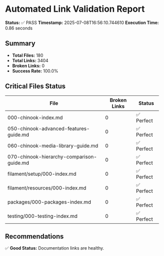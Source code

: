 # Automated Link Validation Report

**Status:** ✅ PASS
**Timestamp:** 2025-07-08T16:56:10.744610
**Execution Time:** 0.86 seconds

## Summary

- **Total Files:** 180
- **Total Links:** 3404
- **Broken Links:** 0
- **Success Rate:** 100.0%

## Critical Files Status

| File | Broken Links | Status |
|------|--------------|--------|
| 000-chinook-index.md | 0 | ✅ Perfect |
| 050-chinook-advanced-features-guide.md | 0 | ✅ Perfect |
| 060-chinook-media-library-guide.md | 0 | ✅ Perfect |
| 070-chinook-hierarchy-comparison-guide.md | 0 | ✅ Perfect |
| filament/setup/000-index.md | 0 | ✅ Perfect |
| filament/resources/000-index.md | 0 | ✅ Perfect |
| packages/000-packages-index.md | 0 | ✅ Perfect |
| testing/000-testing-index.md | 0 | ✅ Perfect |

## Recommendations

✅ **Good Status:** Documentation links are healthy.
